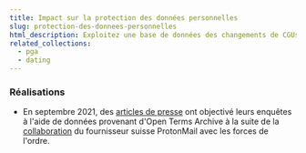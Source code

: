 ```yaml
---
title: Impact sur la protection des données personnelles
slug: protection-des-donnees-personnelles
html_description: Exploitez une base de données des changements de CGUs pour évaluer la protection des données personnelles des plateformes et leur conformité RGPD ou CCPA
related_collections:
  - pga
  - dating
---
```


### Réalisations

- En septembre 2021, des [articles de presse](https://techcrunch.com/2021/09/06/protonmail-logged-ip-address-of-french-activist-after-order-by-swiss-authorities/) ont objectivé leurs enquêtes à l'aide de données provenant d'Open Terms Archive à la suite de la [collaboration](https://opentermsarchive.org/case-studies/protonmail-clarifies-its-privacy-policies) du fournisseur suisse ProtonMail avec les forces de l'ordre.
